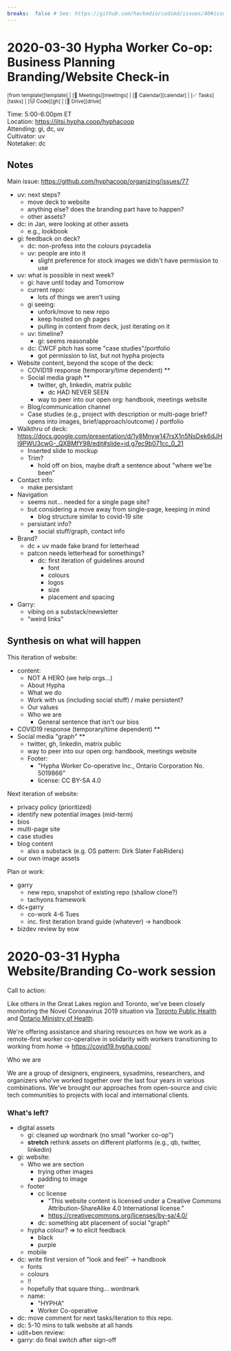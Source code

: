 ```yaml
---
breaks:  false # See: https://github.com/hackmdio/codimd/issues/40#issuecomment-172927690
---
```

# 2020-03-30 Hypha Worker Co-op: Business Planning Branding/Website Check-in 

<sup>[from template][template] | [:notebook: Meetings][meetings] | [:date: Calendar][calendar] | [:white_check_mark: Tasks][tasks] | [:cat: Code][gh] | [:open_file_folder: Drive][drive]</sup>

Time:       5:00-6:00pm ET  
Location:   https://jitsi.hypha.coop/hyphacoop  
Attending:  gi, dc, uv  
Cultivator: uv  
Notetaker:  dc

## Notes 

Main issue: https://github.com/hyphacoop/organizing/issues/77
- uv: next steps?
    - move deck to website
    - anything else? does the branding part have to happen?
    - other assets?
- dc: in Jan, were looking at other assets 
    - e.g., lookbook
- gi: feedback on deck?
    - dc: non-profess into the colours psycadelia
    - uv: people are into it
        - slight preference for stock images we didn't have permission to use
- uv: what is possible in next week?
    - gi: have until today and Tomorrow
    - current repo:
        - lots of things we aren't using 
    - gi seeing:
        - unfork/move to new repo
        - keep hosted on gh pages
        - pulling in content from deck, just iterating on it
    - uv: timeline?
        - gi: seems reasonable
    - dc: CWCF pitch has some "case studies"/portfolio
        - got permission to list, but not hypha projects
- Website content, beyond the scope of the deck:
     - COVID19 response (temporary/time dependent) **
     - Social media graph **
         - twitter, gh, linkedin, matrix public
             - dc HAD NEVER SEEN
         - way to peer into our open org: handbook, meetings website
     - Blog/communication channel
     - Case studies (e.g., project with description or multi-page brief? opens into images, brief/approach/outcome) / portfolio
- Walkthru of deck: https://docs.google.com/presentation/d/1y8Mnyw147rsX1n5NsDek6dJHl9PWU3cwG-_QXBMfY98/edit#slide=id.g7ec9b071cc_0_21
    - Inserted slide to mockup
    - Trim?
        - hold off on bios, maybe draft a sentence about "where we'be been"
- Contact info:
    - make persistant
- Navigation
    - seems not... needed for a single page site?
    - but considering a move away from single-page, keeping in mind
        - blog structure similar to covid-19 site
    - persistant info?
        - social stuff/graph, contact info
- Brand?
    - dc + uv made fake brand for letterhead
    - patcon needs letterhead for somethings?
        - dc: first iteration of guidelines around 
            - font
            - colours
            - logos
            - size
            - placement and spacing
- Garry:
    - vibing on a substack/newsletter
    - "weird links"

## Synthesis on what will happen

This iteration of website:
- content:
    - NOT A HERO (we help orgs...)
    - About Hypha
    - What we do
    - Work with us (including social stuff) / make persistent?
    - Our values
    - Who we are
        - General sentence that isn't our bios
- COVID19 response (temporary/time dependent) **
- Social media "graph" **
    - twitter, gh, linkedin, matrix public
    - way to peer into our open org: handbook, meetings website
    - Footer: 
        - "Hypha Worker Co-operative Inc., Ontario Corporation No. 5019866"
        - license: CC BY-SA 4.0

Next iteration of website:
- privacy policy (prioritized)
- identify new potential images (mid-term)
- bios
- multi-page site
- case studies 
- blog content
    - also a substack (e.g. OS pattern: Dirk Slater FabRiders)
- our own image assets

Plan or work:
- garry
    - new repo, snapshot of existing repo (shallow clone?)
    - tachyons framework
- dc+garry
    - co-work 4-6 Tues
    - inc. first iteration brand guide (whatever) -> handbook
- bizdev review by eow


# 2020-03-31 Hypha Website/Branding Co-work session

Call to action:

Like others in the Great Lakes region and Toronto, we’ve been closely monitoring the Novel Coronavirus 2019 situation via [Toronto Public Health](https://www.toronto.ca/community-people/health-wellness-care/diseases-medications-vaccines/coronavirus/) and [Ontario Ministry of Health](https://www.ontario.ca/page/2019-novel-coronavirus).

We're offering assistance and sharing resources on how we work as a remote-first worker co-operative in solidarity with workers transitioning to working from home -> https://covid19.hypha.coop/

Who we are

We are a group of designers, engineers, sysadmins, researchers, and organizers who've worked together over the last four years in various combinations. We've brought our approaches from open-source and civic tech communities to projects with local and international clients.

### What's left?

- digital assets
    - gi: cleaned up wordmark (no small "worker co-op")
    - **stretch** rethink assets on different platforms (e.g., qb, twitter, linkedin)
- gi: website:
    - Who we are section
        - trying other images
        - padding to image
    - footer
        - cc license 
            - "This website content is licensed under a Creative Commons Attribution-ShareAlike 4.0 International license."
            - https://creativecommons.org/licenses/by-sa/4.0/
        - dc: something abt placement of social "graph"
    - hypha colour? => to elicit feedback
        - black
        - purple
    - mobile
- dc: write first version of "look and feel" -> handbook
    - fonts
    - colours
    - !!
    - hopefully that square thing... wordmark
    - name:
        - "HYPHA"
        - Worker Co-operative
- dc: move comment for next tasks/iteration to this repo.
- dc: 5-10 mins to talk website at all hands
- udit+ben review:
- garry: do final switch after sign-off
